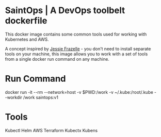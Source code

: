 # SaintOps | A DevOps toolbelt dockerfile

This docker image contains some common tools used for working with Kubernetes and AWS. 

A concept inspired by [Jessie Frazelle](https://github.com/jessfraz/dockerfiles) - you don't need to install separate tools on your machine, this image allows you to work with a set of tools from a single docker run command on any machine.

# Run Command
docker run -it --rm --network=host -v $PWD:/work -v ~/.kube:/root/.kube --workdir /work saintops:v1 

# Tools
Kubectl
Helm
AWS
Terraform
Kubectx
Kubens
